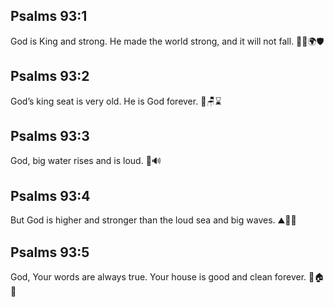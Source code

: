 ## Psalms 93:1
God is King and strong. He made the world strong, and it will not fall. 👑💪🌍🛡️
## Psalms 93:2
God’s king seat is very old. He is God forever. 👑🪑⌛
## Psalms 93:3
God, big water rises and is loud. 🌊🔊
## Psalms 93:4
But God is higher and stronger than the loud sea and big waves. ⛰️💪🌊
## Psalms 93:5
God, Your words are always true. Your house is good and clean forever. 📖🏠✨
